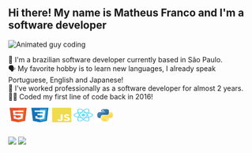 ## Hi there! My name is Matheus Franco and I'm a software developer

<img src="https://media.giphy.com/media/v1.Y2lkPTc5MGI3NjExNzg0c2lnNTNocGFyejhydTltMmUydXd4cHY5anF3cDcxZTdjYjdvYSZlcD12MV9pbnRlcm5hbF9naWZfYnlfaWQmY3Q9Zw/dWesBcTLavkZuG35MI/giphy.gif" alt="Animated guy coding">

<div>
 <p>
  📍 I'm a brazilian software developer currently based in São Paulo.<br/>
  🗣️ My favorite hobby is to learn new languages, I already speak Portuguese, English and Japanese!<br/>
  💪 I've worked professionally as a software developer for almost 2 years.<br/>
  🧑‍💻 Coded my first line of code back in 2016!
 </p> 
</div>

<div style="display: inline_block">
 <img align="center" alt="Matheus-HTML" height="30" width="40" src="https://raw.githubusercontent.com/devicons/devicon/master/icons/html5/html5-original.svg">
 <img align="center" alt="Matheus-CSS" height="30" width="40" src="https://raw.githubusercontent.com/devicons/devicon/master/icons/css3/css3-original.svg">
 <img align="center" alt="Matheus-Js" height="30" width="40" src="https://raw.githubusercontent.com/devicons/devicon/master/icons/javascript/javascript-plain.svg">
 <img align="center" alt="Matheus-React" height="30" width="40" src="https://raw.githubusercontent.com/devicons/devicon/master/icons/react/react-original.svg">
 <img align="center" alt="Matheus-Python" height="30" width="40" src="https://raw.githubusercontent.com/devicons/devicon/master/icons/python/python-original.svg">
</div>

 ##

<a href="https://www.linkedin.com/in/matheus-maciel-franco/" target="_blank"><img src="https://img.shields.io/badge/LinkedIn-0077B5?style=for-the-badge&logo=linkedin&logoColor=white" target="_blank"></a>
<a href="mailto:matheusmacielsud@gmail.com" target="_blank"><img src="https://img.shields.io/badge/Gmail-D14836?style=for-the-badge&logo=gmail&logoColor=white" target="_blank"></a>
